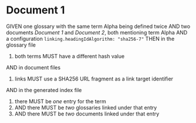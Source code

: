 # Document 1

GIVEN one glossary with the same term Alpha being defined twice
AND two documents *Document 1* and *Document 2*, both mentioning term Alpha
AND a configuration `linking.headingIdAlgorithm: "sha256-7"`
THEN in the glossary file

1. both terms MUST have a different hash value

AND in document files

1. links MUST use a SHA256 URL fragment as a link target identifier

AND in the generated index file

1. there MUST be *one* entry for the term
1. AND there MUST be *two* glossaries linked under that entry
1. AND there MUST be *two* documents linked under that entry
